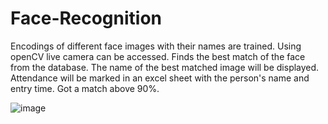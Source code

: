 # Face-Recognition
Encodings of different face images with their names are trained. 
Using openCV live camera can be accessed. 
Finds the best match of the face from the database. 
The name of the best matched image will be displayed. 
Attendance will be marked in an excel sheet with the person's name and entry time. Got a match above 90%.

![image](https://user-images.githubusercontent.com/91450365/215841801-264ff8fe-2f72-4414-a3dd-bab1198a3d3f.png)
